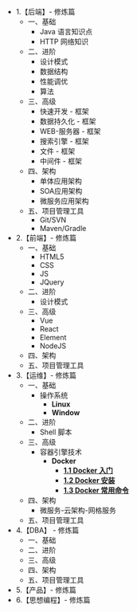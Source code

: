 * 1.【后端】- 修炼篇  
  * 一、基础
    * Java 语言知识点
    * HTTP 网络知识
  * 二、进阶
    * 设计模式 
    * 数据结构 
    * 性能调优 
    * 算法 
  * 三、高级
    * 快速开发 - 框架 
    * 数据持久化 - 框架
    * WEB-服务器 - 框架
    * 搜索引擎 - 框架
    * 文件 - 框架
    * 中间件 - 框架
  * 四、架构
    * 单体应用架构
    * SOA应用架构
    * 微服务应用架构
  * 五、项目管理工具
    * Git/SVN
    * Maven/Gradle
* 2.【前端】- 修炼篇
  * 一、基础
    * HTML5
    * CSS
    * JS
    * JQuery
  * 二、进阶
    * 设计模式
  * 三、高级
    * Vue
    * React
    * Element 
    * NodeJS
  * 四、架构
  * 五、项目管理工具
* 3.【运维】- 修炼篇
  * 一、基础
    * 操作系统
      * **Linux**
      * **Window**
  * 二、进阶
    * Shell 脚本
  * 三、高级
    * 容器引擎技术
      * **Docker** 
        * [**1.1 Docker 入门**](./docs/ops/docker/1-Docker入门.md) 
        * [**1.2 Docker 安装**](./docs/ops/docker/2-Docker安装.md) 
        * [**1.3 Docker 常用命令**](./docs/ops/docker/3-Docker常用命令.md) 
  * 四、架构
    * 微服务-云架构-网格服务
  * 五、项目管理工具
* 4.【DBA】 - 修炼篇
  * 一、基础
  * 二、进阶
  * 三、高级
  * 四、架构
  * 五、项目管理工具
* 5.【产品】- 修炼篇
* 6.【思想编程】- 修炼篇


